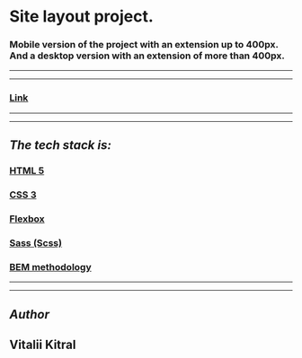 # **Site layout project.**

### Mobile version of the project with an extension up to 400px. And a desktop version with an extension of more than 400px.

---

---

### [Link](https://Vitalii1706.github.io/Maket1/)

---

---

## _The tech stack is:_

### [HTML 5](https://en.wikipedia.org/wiki/HTML5)

### [CSS 3](https://en.wikipedia.org/wiki/CSS)

### [Flexbox](https://en.wikipedia.org/wiki/CSS_Flexible_Box_Layout)

### [Sass (Scss)](https://sass-lang.com/)

### [BEM methodology](https://en.bem.info/methodology/)

---

---

## _Author_

## Vitalii Kitral
